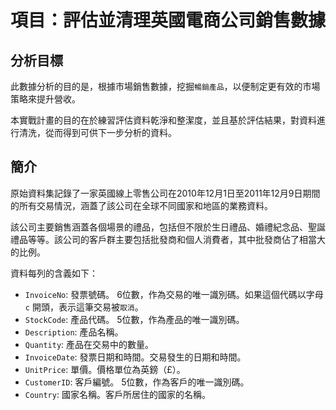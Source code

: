# 項目：評估並清理英國電商公司銷售數據

## 分析目標

此數據分析的目的是，根據市場銷售數據，挖掘`暢銷產品`，以便制定更有效的市場策略來提升營收。

本實戰計畫的目的在於練習評估資料乾淨和整潔度，並且基於評估結果，對資料進行清洗，從而得到可供下一步分析的資料。


## 簡介

原始資料集記錄了一家英國線上零售公司在2010年12月1日至2011年12月9日期間的所有交易情況，涵蓋了該公司在全球不同國家和地區的業務資料。

該公司主要銷售涵蓋各個場景的禮品，包括但不限於生日禮品、婚禮紀念品、聖誕禮品等等。該公司的客戶群主要包括批發商和個人消費者，其中批發商佔了相當大的比例。

資料每列的含義如下：
- `InvoiceNo`: 發票號碼。 6位數，作為交易的唯一識別碼。如果這個代碼以字母 `c` 開頭，表示這筆交易被`取消`。
- `StockCode`: 產品代碼。 5位數，作為產品的唯一識別碼。
- `Description`: 產品名稱。
- `Quantity`: 產品在交易中的數量。
- `InvoiceDate`: 發票日期和時間。交易發生的日期和時間。
- `UnitPrice`: 單價。價格單位為英鎊（£）。
- `CustomerID`: 客戶編號。 5位數，作為客戶的唯一識別碼。
- `Country`: 國家名稱。客戶所居住的國家的名稱。
